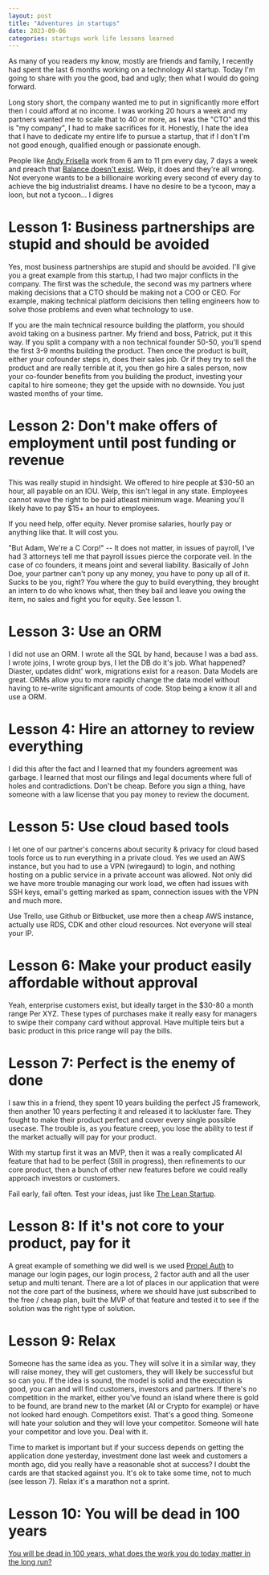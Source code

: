 ```yaml
---
layout: post
title: "Adventures in startups"
date: 2023-09-06
categories: startups work life lessons learned
---
```


As many of you readers my know, mostly are friends and family, I recently had spent the last 6 months working on a technology AI startup. Today I'm going to share with you the good, bad and ugly; then what I would do going forward.

Long story short, the company wanted me to put in significantly more effort then I could afford at no income. I was working 20 hours a week and my partners wanted me to scale that to 40 or more, as I was the "CTO" and this is "my company", I had to make sacrifices for it. Honestly, I hate the idea that I have to dedicate my entire life to pursue a startup, that if I don't I'm not good enough, qualified enough or passionate enough.

People like <a href="http://andyfrisella.com" target="_blank">Andy Frisella</a> work from 6 am to 11 pm every day, 7 days a week and preach that <a href="https://andyfrisella.com/blogs/andygram/quit-looking-for-balance-in-your-life" target="_blank">Balance doesn't exist</a>. Welp, it does and they're all wrong. Not everyone wants to be a billionaire working every second of every day to achieve the big industrialist dreams. I have no desire to be a tycoon, may a loon, but not a tycoon... I digres

# Lesson 1: Business partnerships are stupid and should be avoided

Yes, most business partnerships are stupid and should be avoided. I'll give you a great example from this startup, I had two major conflicts in the company. The first was the schedule, the second was my partners where making decisions that a CTO should be making not a COO or CEO. For example, making technical platform deicisions then telling engineers how to solve those problems and even what technology to use.

If you are the main technical resource building the platform, you should avoid taking on a business partner. My friend and boss, Patrick, put it this way. If you split a company with a non technical founder 50-50, you'll spend the first 3-9 months building the product. Then once the product is built, either your cofounder steps in, does their sales job. Or if they try to sell the product and are really terrible at it, you then go hire a sales person, now your co-founder benefits from you building the product, investing your capital to hire someone; they get the upside with no downside. You just wasted months of your time.

# Lesson 2: Don't make offers of employment until post funding or revenue

This was really stupid in hindsight. We offered to hire people at $30-50 an hour, all payable on an IOU. Welp, this isn't legal in any state. Employees cannot wave the right to be paid atleast minimum wage. Meaning you'll likely have to pay $15+ an hour to employees.

If you need help, offer equity. Never promise salaries, hourly pay or anything like that. It will cost you.

"But Adam, We're a C Corp!" -- It does not matter, in issues of payroll, I've had 3 attorneys tell me that payroll issues pierce the corporate veil. In the case of co founders, it means joint and several liability. Basically of John Doe, your partner can't pony up any money, you have to pony up all of it. Sucks to be you, right? You where the guy to build everything, they brought an intern to do who knows what, then they bail and leave you owing the itern, no sales and fight you for equity. See lesson 1.

# Lesson 3: Use an ORM

I did not use an ORM. I wrote all the SQL by hand, because I was a bad ass. I wrote joins, I wrote group bys, I let the DB do it's job. What happened? Diaster, updates didnt' work, migrations exist for a reason. Data Models are great. ORMs allow you to more rapidly change the data model without having to re-write significant amounts of code. Stop being a know it all and use a ORM.

# Lesson 4: Hire an attorney to review everything

I did this after the fact and I learned that my founders agreement was garbage. I learned that most our filings and legal documents where full of holes and contradictions. Don't be cheap. Before you sign a thing, have someone with a law license that you pay money to review the document.

# Lesson 5: Use cloud based tools

I let one of our partner's concerns about security & privacy for cloud based tools force us to run everything in a private cloud. Yes we used an AWS instance, but you had to use a VPN (wiregaurd) to login, and nothing hosting on a public service in a private account was allowed. Not only did we have more trouble managing our work load, we often had issues with SSH keys, email's getting marked as spam, connection issues with the VPN and much more.

Use Trello, use Github or Bitbucket, use more then a cheap AWS instance, actually use RDS, CDK and other cloud resources. Not everyone will steal your IP.

# Lesson 6: Make your product easily affordable without approval

Yeah, enterprise customers exist, but ideally target in the $30-80 a month range Per XYZ. These types of purchases make it really easy for managers to swipe their company card without approval. Have multiple teirs but a basic product in this price range will pay the bills.

# Lesson 7: Perfect is the enemy of done

I saw this in a friend, they spent 10 years building the perfect JS framework, then another 10 years perfecting it and released it to lackluster fare. They fought to make their product perfect and cover every single possible usecase. The trouble is, as you feature creep, you lose the ability to test if the market actually will pay for your product.

With my startup first it was an MVP, then it was a really complicated AI feature that had to be perfect (Still in progress), then refinements to our core product, then a bunch of other new features before we could really approach investors or customers.

Fail early, fail often. Test your ideas, just like <a href="https://theleanstartup.com" target="_blank">The Lean Startup</a>.

# Lesson 8: If it's not core to your product, pay for it

A great example of something we did well is we used <a href="https://www.propelauth.com" target="_blank">Propel Auth</a> to manage our login pages, our login process, 2 factor auth and all the user setup and multi tenant. There are a lot of places in our application that were not the core part of the business, where we should have just subscribed to the free / cheap plan, built the MVP of that feature and tested it to see if the solution was the right type of solution.

# Lesson 9: Relax

Someone has the same idea as you. They will solve it in a similar way, they will raise money, they will get customers, they will likely be successful but so can you. If the idea is sound, the model is solid and the execution is good, you can and will find customers, investors and partners. If there's no competition in the market, either you've found an island where there is gold to be found, are brand new to the market (AI or Crypto for example) or have not looked hard enough. Competitors exist. That's a good thing. Someone will hate your solution and they will love your competitor. Someone will hate your competitor and love you. Deal with it.

Time to market is important but if your success depends on getting the application done yesterday, investment done last week and customers a month ago, did you really have a reasonable shot at success? I doubt the cards are that stacked against you. It's ok to take some time, not to much (see lesson 7). Relax it's a marathon not a sprint.

# Lesson 10: You will be dead in 100 years

<a href="http://www.adambourg.com/interesting/not-mine/2023/08/28/we-will-all-be-dead-soon.html" target="_blank">You will be dead in 100 years, what does the work you do today matter in the long run? </a>
